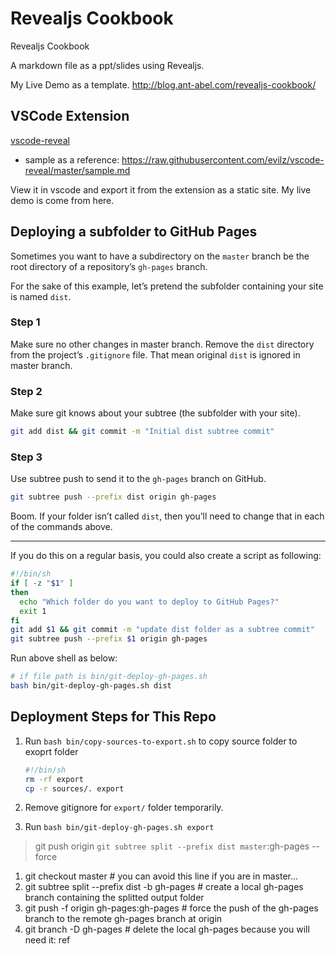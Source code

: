 # Revealjs Cookbook

Revealjs Cookbook

A markdown file as a ppt/slides using Revealjs.

My Live Demo as a template. http://blog.ant-abel.com/revealjs-cookbook/

## VSCode Extension

[vscode-reveal](https://github.com/evilz/vscode-reveal)

- sample as a reference: https://raw.githubusercontent.com/evilz/vscode-reveal/master/sample.md

View it in vscode and export it from the extension as a static site. My live demo is come from here.

## Deploying a subfolder to GitHub Pages

Sometimes you want to have a subdirectory on the `master` branch be the root directory of a repository’s `gh-pages` branch.

For the sake of this example, let’s pretend the subfolder containing your site is named `dist`.

### Step 1

Make sure no other changes in master branch.
Remove the `dist` directory from the project’s `.gitignore` file. That mean original `dist` is ignored in master branch.

### Step 2

Make sure git knows about your subtree (the subfolder with your site).

```sh
git add dist && git commit -m "Initial dist subtree commit"
```

### Step 3

Use subtree push to send it to the `gh-pages` branch on GitHub.

```sh
git subtree push --prefix dist origin gh-pages
```

Boom. If your folder isn’t called `dist`, then you’ll need to change that in each of the commands above.

---

If you do this on a regular basis, you could also create a script as following:

```sh
#!/bin/sh
if [ -z "$1" ]
then
  echo "Which folder do you want to deploy to GitHub Pages?"
  exit 1
fi
git add $1 && git commit -m "update dist folder as a subtree commit"
git subtree push --prefix $1 origin gh-pages
```

Run above shell as below:

```sh
# if file path is bin/git-deploy-gh-pages.sh
bash bin/git-deploy-gh-pages.sh dist
```

## Deployment Steps for This Repo

1. Run `bash bin/copy-sources-to-export.sh` to copy source folder to exoprt folder

   ```bash
   #!/bin/sh
   rm -rf export
   cp -r sources/. export
   ```

2. Remove gitignore for `export/` folder temporarily.
3. Run `bash bin/git-deploy-gh-pages.sh export`

> git push origin `git subtree split --prefix dist master`:gh-pages --force

1. git checkout master # you can avoid this line if you are in master...
2. git subtree split --prefix dist -b gh-pages # create a local gh-pages branch containing the splitted output folder
3. git push -f origin gh-pages:gh-pages # force the push of the gh-pages branch to the remote gh-pages branch at origin
4. git branch -D gh-pages # delete the local gh-pages because you will need it: ref
